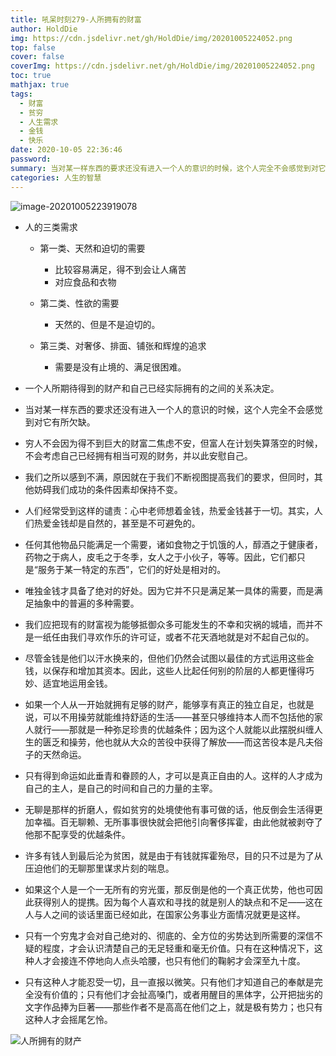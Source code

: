 ```yaml
---
title: 吼呆时刻279-人所拥有的财富
author: HoldDie
img: https://cdn.jsdelivr.net/gh/HoldDie/img/20201005224052.png
top: false
cover: false
coverImg: https://cdn.jsdelivr.net/gh/HoldDie/img/20201005224052.png
toc: true
mathjax: true
tags:
  - 财富
  - 贫穷
  - 人生需求
  - 金钱
  - 快乐
date: 2020-10-05 22:36:46
password:
summary: 当对某一样东西的要求还没有进入一个人的意识的时候，这个人完全不会感觉到对它有所欠缺。
categories: 人生的智慧
---
```


![image-20201005223919078](https://cdn.jsdelivr.net/gh/HoldDie/img/20201005224052.png)

- 人的三类需求

  - 第一类、天然和迫切的需要

    - 比较容易满足，得不到会让人痛苦
    - 对应食品和衣物

  - 第二类、性欲的需要

    - 天然的、但是不是迫切的。

  - 第三类、对奢侈、排面、铺张和辉煌的追求

    - 需要是没有止境的、满足很困难。

- 一个人所期待得到的财产和自己已经实际拥有的之间的关系决定。
- 当对某一样东西的要求还没有进入一个人的意识的时候，这个人完全不会感觉到对它有所欠缺。
- 穷人不会因为得不到巨大的财富二焦虑不安，但富人在计划失算落空的时候，不会考虑自己已经拥有相当可观的财务，并以此安慰自己。
- 我们之所以感到不满，原因就在于我们不断视图提高我们的要求，但同时，其他妨碍我们成功的条件因素却保持不变。
- 人们经常受到这样的谴责：心中老师想着金钱，热爱金钱甚于一切。其实，人们热爱金钱却是自然的，甚至是不可避免的。
- 任何其他物品只能满足一个需要，诸如食物之于饥饿的人，醇酒之于健康者，药物之于病人，皮毛之于冬季，女人之于小伙子，等等。因此，它们都只是“服务于某一特定的东西”，它们的好处是相对的。
- 唯独金钱才具备了绝对的好处。因为它并不只是满足某一具体的需要，而是满足抽象中的普遍的多种需要。
- 我们应把现有的财富视为能够抵御众多可能发生的不幸和灾祸的城墙，而并不是一纸任由我们寻欢作乐的许可证，或者不花天酒地就是对不起自己似的。
- 尽管金钱是他们以汗水换来的，但他们仍然会试图以最佳的方式运用这些金钱，以保存和增加其资本。因此，这些人比起任何别的阶层的人都更懂得巧妙、适宜地运用金钱。
- 如果一个人从一开始就拥有足够的财产，能够享有真正的独立自足，也就是说，可以不用操劳就能维持舒适的生活——甚至只够维持本人而不包括他的家人就行——那就是一种弥足珍贵的优越条件；因为这个人就能以此摆脱纠缠人生的匮乏和操劳，他也就从大众的苦役中获得了解放——而这苦役本是凡夫俗子的天然命运。
- 只有得到命运如此垂青和眷顾的人，才可以是真正自由的人。这样的人才成为自己的主人，是自己的时间和自己的力量的主宰。
- 无聊是那样的折磨人，假如贫穷的处境使他有事可做的话，他反倒会生活得更加幸福。百无聊赖、无所事事很快就会把他引向奢侈挥霍，由此他就被剥夺了他那不配享受的优越条件。
- 许多有钱人到最后沦为贫困，就是由于有钱就挥霍殆尽，目的只不过是为了从压迫他们的无聊那里谋求片刻的喘息。
- 如果这个人是一个一无所有的穷光蛋，那反倒是他的一个真正优势，他也可因此获得别人的提携。因为每个人喜欢和寻找的就是别人的缺点和不足——这在人与人之间的谈话里面已经如此，在国家公务事业方面情况就更是这样。
- 只有一个穷鬼才会对自己绝对的、彻底的、全方位的劣势达到所需要的深信不疑的程度，才会认识清楚自己的无足轻重和毫无价值。只有在这种情况下，这种人才会接连不停地向人点头哈腰，也只有他们的鞠躬才会深至九十度。
- 只有这种人才能忍受一切，且一直报以微笑。只有他们才知道自己的奉献是完全没有价值的；只有他们才会扯高嗓门，或者用醒目的黑体字，公开把拙劣的文字作品捧为巨著——那些作者不是高高在他们之上，就是极有势力；也只有这种人才会摇尾乞怜。

![人所拥有的财产](https://cdn.jsdelivr.net/gh/HoldDie/img/20201005224102.png)